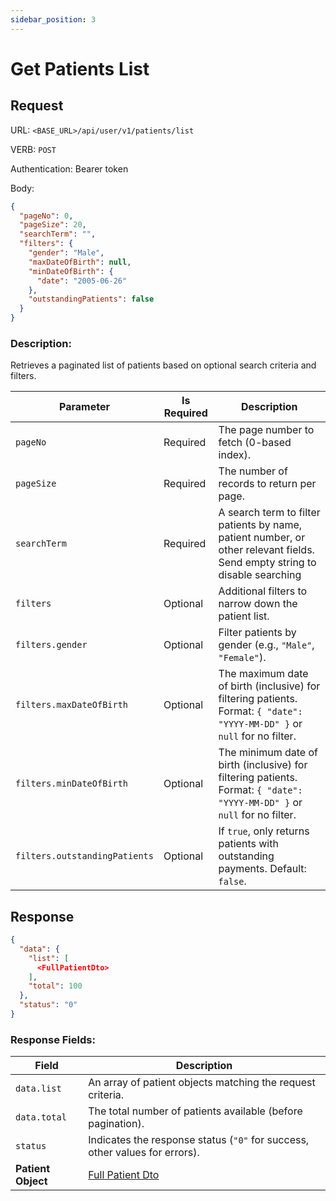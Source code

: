```yaml
---
sidebar_position: 3
---
```

# Get Patients List
## Request  
URL:  `<BASE_URL>/api/user/v1/patients/list`  

VERB: `POST`  

Authentication: Bearer token  

Body:  
```json
{  
  "pageNo": 0,  
  "pageSize": 20,  
  "searchTerm": "",  
  "filters": {  
    "gender": "Male",  
    "maxDateOfBirth": null,  
    "minDateOfBirth": {  
      "date": "2005-06-26"  
    },  
    "outstandingPatients": false  
  }  
}
```

### Description:  
Retrieves a paginated list of patients based on optional search criteria and filters.  

| Parameter                     | Is Required | Description                                                                                                                |
| ----------------------------- | ----------- | -------------------------------------------------------------------------------------------------------------------------- |
| `pageNo`                      | Required    | The page number to fetch (0-based index).                                                                                  |
| `pageSize`                    | Required    | The number of records to return per page.                                                                                  |
| `searchTerm`                  | Required    | A search term to filter patients by name, patient number, or other relevant fields. Send empty string to disable searching |
| `filters`                     | Optional    | Additional filters to narrow down the patient list.                                                                        |
| `filters.gender`              | Optional    | Filter patients by gender (e.g., `"Male"`, `"Female"`).                                                                    |
| `filters.maxDateOfBirth`      | Optional    | The maximum date of birth (inclusive) for filtering patients. Format: `{ "date": "YYYY-MM-DD" }` or `null` for no filter.  |
| `filters.minDateOfBirth`      | Optional    | The minimum date of birth (inclusive) for filtering patients. Format: `{ "date": "YYYY-MM-DD" }` or `null` for no filter.  |
| `filters.outstandingPatients` | Optional    | If `true`, only returns patients with outstanding payments. Default: `false`.                                              |

## Response  
```json
{  
  "data": {  
    "list": [  
      <FullPatientDto>
    ],  
    "total": 100  
  },  
  "status": "0"  
}
```

### Response Fields:  
| Field              | Description                                                                 |
| ------------------ | --------------------------------------------------------------------------- |
| `data.list`        | An array of patient objects matching the request criteria.                  |
| `data.total`       | The total number of patients available (before pagination).                 |
| `status`           | Indicates the response status (`"0"` for success, other values for errors). |
| **Patient Object** | [Full Patient Dto](/common-dtos/full-patient-dto)                           |

